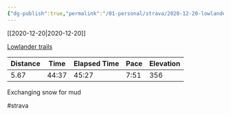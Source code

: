 ```yaml
---
{"dg-publish":true,"permalink":"/01-personal/strava/2020-12-20-lowlander-trails/"}
---
```



[[2020-12-20\|2020-12-20]]

[Lowlander trails](https://www.strava.com/activities/4497845594)

| Distance | Time  | Elapsed Time | Pace | Elevation |
| -------- | ----- | ------------ | ---- | --------- |
| 5.67     | 44:37 | 45:27        | 7:51 | 356       |


Exchanging snow for mud

#strava
